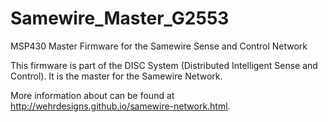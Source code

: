 Samewire_Master_G2553
=====================

MSP430 Master Firmware for the Samewire Sense and Control Network

This firmware is part of the DISC System (Distributed Intelligent Sense and Control).  It is the master for the Samewire Network.

More information about can be found at http://wehrdesigns.github.io/samewire-network.html.
